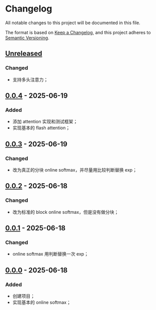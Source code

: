 ﻿# Changelog

All notable changes to this project will be documented in this file.

The format is based on [Keep a Changelog](https://keepachangelog.com/en/1.1.0/),
and this project adheres to [Semantic Versioning](https://semver.org/spec/v2.0.0.html).

## [Unreleased]

### Changed

- 支持多头注意力；

## [0.0.4] - 2025-06-19

### Added

- 添加 attention 实现和测试框架；
- 实现基本的 flash attention；

## [0.0.3] - 2025-06-19

### Changed

- 改为真正的分块 online softmax，并尽量用比较判断替换 exp；

## [0.0.2] - 2025-06-18

### Changed

- 改为标准的 block online softmax，但是没有做分块；

## [0.0.1] - 2025-06-18

### Changed

- online softmax 用判断替换一次 exp；

## [0.0.0] - 2025-06-18

### Added

- 创建项目；
- 实现基本的 online softmax；

[Unreleased]: https://github.com/YdrMaster/learn-flash-attn/compare/v0.0.4...HEAD
[0.0.4]: https://github.com/YdrMaster/learn-flash-attn/compare/v0.0.3...v0.0.4
[0.0.3]: https://github.com/YdrMaster/learn-flash-attn/compare/v0.0.2...v0.0.3
[0.0.2]: https://github.com/YdrMaster/learn-flash-attn/compare/v0.0.1...v0.0.2
[0.0.1]: https://github.com/YdrMaster/learn-flash-attn/compare/v0.0.0...v0.0.1
[0.0.0]: https://github.com/YdrMaster/learn-flash-attn/releases/tag/v0.0.0
